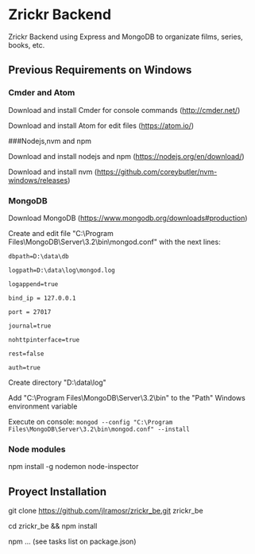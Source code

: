 # Zrickr Backend

Zrickr Backend using Express and MongoDB to organizate films, series, books, etc.

## Previous Requirements on Windows

### Cmder and Atom

Download and install Cmder for console commands (http://cmder.net/)

Download and install Atom for edit files (https://atom.io/)

###Nodejs,nvm and npm

Download and install nodejs and npm (https://nodejs.org/en/download/)

Download and install nvm (https://github.com/coreybutler/nvm-windows/releases)

### MongoDB

Download MongoDB (https://www.mongodb.org/downloads#production)

Create and edit file "C:\Program Files\MongoDB\Server\3.2\bin\mongod.conf" with the next lines:

`dbpath=D:\data\db`

`logpath=D:\data\log\mongod.log`

`logappend=true`

`bind_ip = 127.0.0.1`

`port = 27017`

`journal=true`

`nohttpinterface=true`

`rest=false`

`auth=true`

Create directory "D:\data\log"

Add "C:\Program Files\MongoDB\Server\3.2\bin" to the "Path" Windows environment variable

Execute on console: `mongod --config "C:\Program Files\MongoDB\Server\3.2\bin\mongod.conf" --install`

### Node modules

npm install -g nodemon node-inspector

## Proyect Installation

git clone https://github.com/jlramosr/zrickr_be.git zrickr_be

cd zrickr_be && npm install

npm ... (see tasks list on package.json)

